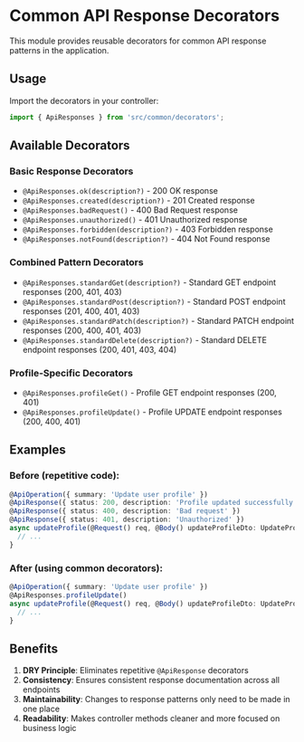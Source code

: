 # Common API Response Decorators

This module provides reusable decorators for common API response patterns in the application.

## Usage

Import the decorators in your controller:

```typescript
import { ApiResponses } from 'src/common/decorators';
```

## Available Decorators

### Basic Response Decorators

- `@ApiResponses.ok(description?)` - 200 OK response
- `@ApiResponses.created(description?)` - 201 Created response
- `@ApiResponses.badRequest()` - 400 Bad Request response
- `@ApiResponses.unauthorized()` - 401 Unauthorized response
- `@ApiResponses.forbidden(description?)` - 403 Forbidden response
- `@ApiResponses.notFound(description?)` - 404 Not Found response

### Combined Pattern Decorators

- `@ApiResponses.standardGet(description?)` - Standard GET endpoint responses (200, 401, 403)
- `@ApiResponses.standardPost(description?)` - Standard POST endpoint responses (201, 400, 401, 403)
- `@ApiResponses.standardPatch(description?)` - Standard PATCH endpoint responses (200, 400, 401, 403)
- `@ApiResponses.standardDelete(description?)` - Standard DELETE endpoint responses (200, 401, 403, 404)

### Profile-Specific Decorators

- `@ApiResponses.profileGet()` - Profile GET endpoint responses (200, 401)
- `@ApiResponses.profileUpdate()` - Profile UPDATE endpoint responses (200, 400, 401)

## Examples

### Before (repetitive code):

```typescript
@ApiOperation({ summary: 'Update user profile' })
@ApiResponse({ status: 200, description: 'Profile updated successfully' })
@ApiResponse({ status: 400, description: 'Bad request' })
@ApiResponse({ status: 401, description: 'Unauthorized' })
async updateProfile(@Request() req, @Body() updateProfileDto: UpdateProfileDto) {
  // ...
}
```

### After (using common decorators):

```typescript
@ApiOperation({ summary: 'Update user profile' })
@ApiResponses.profileUpdate()
async updateProfile(@Request() req, @Body() updateProfileDto: UpdateProfileDto) {
  // ...
}
```

## Benefits

1. **DRY Principle**: Eliminates repetitive `@ApiResponse` decorators
2. **Consistency**: Ensures consistent response documentation across all endpoints
3. **Maintainability**: Changes to response patterns only need to be made in one place
4. **Readability**: Makes controller methods cleaner and more focused on business logic
